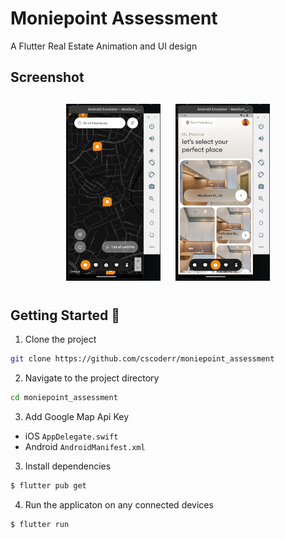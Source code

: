 # Moniepoint Assessment

A Flutter Real Estate Animation and UI design


## Screenshot

<h4 align="center">
<img src="screenshots/img1.png" width="30%" vspace="10" hspace="10"/>
<img src="screenshots/img2.png" width="30%" vspace="10" hspace="10"/>


## Getting Started 🚀

1. Clone the project

```sh
git clone https://github.com/cscoderr/moniepoint_assessment
```

2. Navigate to the project directory

```sh
cd moniepoint_assessment
```

3. Add Google Map Api Key
- iOS 
```AppDelegate.swift```
- Android 
```AndroidManifest.xml```

3. Install dependencies

```sh
$ flutter pub get
```

4. Run the applicaton on any connected devices

```sh
$ flutter run
```

